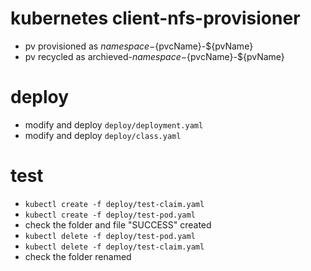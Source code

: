 # kubernetes client-nfs-provisioner
- pv provisioned as ${namespace}-${pvcName}-${pvName}
- pv recycled as archieved-${namespace}-${pvcName}-${pvName}

# deploy
- modify and deploy `deploy/deployment.yaml`
- modify and deploy `deploy/class.yaml`

# test
- `kubectl create -f deploy/test-claim.yaml`
- `kubectl create -f deploy/test-pod.yaml`
- check the folder and file "SUCCESS" created
- `kubectl delete -f deploy/test-pod.yaml`
- `kubectl delete -f deploy/test-claim.yaml`
- check the folder renamed
